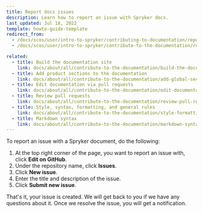 ```yaml
---
title: Report docs issues
description: Learn how to report an issue with Spryker docs.
last_updated: Jul 18, 2022
template: howto-guide-template
redirect_from:
  - /docs/scos/user/intro-to-spryker/contributing-to-documentation/reporting-documentation-issues.html
  - /docs/scos/user/intro-to-spryker/contribute-to-the-documentation/report-documentation-issues.html

related:
  - title: Build the documentation site
    link: docs/about/all/contribute-to-the-documentation/build-the-documentation-site.html
  - title: Add product sections to the documentation
    link: docs/about/all/contribute-to-the-documentation/add-global-sections-to-the-documentation.html
  - title: Edit documentation via pull requests
    link: docs/about/all/contribute-to-the-documentation/edit-documentation-via-pull-requests.html
  - title: Review pull requests
    link: docs/about/all/contribute-to-the-documentation/review-pull-requests.html
  - title: Style, syntax, formatting, and general rules
    link: docs/about/all/contribute-to-the-documentation/style-formatting-general-rules.html
  - title: Markdown syntax
    link: docs/about/all/contribute-to-the-documentation/markdown-syntax.html
---
```


To report an issue with a Spryker document, do the following:

1. At the top right corner of the page, you want to report an issue with, click **Edit on GitHub**.
2. Under the repository name, click **Issues**.
3. Click **New issue**.
4. Enter the title and description of the issue.
5. Click **Submit new issue**.

That's it, your issue is created. We will get back to you if we have any questions about it. Once we resolve the issue, you will get a notification.  
